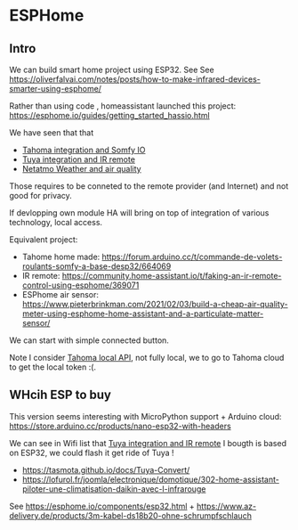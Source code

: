 # ESPHome

## Intro

We can build smart home project using ESP32.
See See https://oliverfalvai.com/notes/posts/how-to-make-infrared-devices-smarter-using-esphome/




Rather than using code , homeassistant launched this project: https://esphome.io/guides/getting_started_hassio.html

We have seen that that 
- [Tahoma integration and Somfy IO](../Tahoma/tahoma-integration.md#no-tahoma-integration-esphome-based)
- [Tuya integration and IR remote](../Tuya-IR-controller/README.md)
- [Netatmo Weather and air quality](../Other-integration/README.md#netamo-integration-in-ha)

Those requires to be conneted to the remote provider (and Internet) and not good for privacy.

If devlopping own module  HA will bring on top of integration of various technology, local access. 

Equivalent project:

- Tahome home made: https://forum.arduino.cc/t/commande-de-volets-roulants-somfy-a-base-desp32/664069
- IR remote: https://community.home-assistant.io/t/faking-an-ir-remote-control-using-esphome/369071
- ESPhome air sensor: https://www.pieterbrinkman.com/2021/02/03/build-a-cheap-air-quality-meter-using-esphome-home-assistant-and-a-particulate-matter-sensor/



We can start with simple connected button. 

Note I consider [Tahoma local API](../Tahoma/tahoma-integration.md#tahoma-local-integration), not fully local, we to go to Tahoma cloud to get the local token :(.

## WHcih ESP to buy

This version seems interesting with MicroPython support + Arduino cloud: https://store.arduino.cc/products/nano-esp32-with-headers



We can see in Wifi list that [Tuya integration and IR remote](../Tuya-IR-controller/README.md) I bougth is based on ESP32, we could flash it get ride of Tuya ! 
- https://tasmota.github.io/docs/Tuya-Convert/
- https://lofurol.fr/joomla/electronique/domotique/302-home-assistant-piloter-une-climatisation-daikin-avec-l-infrarouge


<!--here -->

See https://esphome.io/components/esp32.html + https://www.az-delivery.de/products/3m-kabel-ds18b20-ohne-schrumpfschlauch